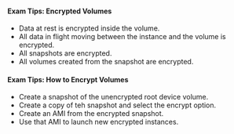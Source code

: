 #### Exam Tips: Encrypted Volumes

* Data at rest is encrypted inside the volume.
* All data in flight moving between the instance and the volume is encrypted.
* All snapshots are encrypted.
* All volumes created from the snapshot are encrypted.

#### Exam Tips: How to Encrypt Volumes

* Create a snapshot of the unencrypted root device volume.
* Create a copy of teh snapshot and select the encrypt option.
* Create an AMI from the encrypted snapshot.
* Use that AMI to launch new encrypted instances.
